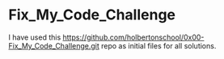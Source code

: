 # Fix_My_Code_Challenge

I have used this https://github.com/holbertonschool/0x00-Fix_My_Code_Challenge.git repo as initial files for all solutions.
